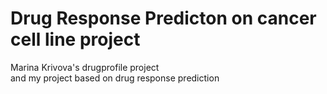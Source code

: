 # Drug Response Predicton on cancer cell line project
Marina Krivova's drugprofile project  
and my project based on drug response prediction  
